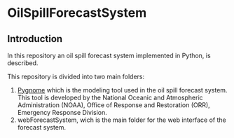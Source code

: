 # OilSpillForecastSystem

## Introduction

In this repository an oil spill forecast system implemented in Python, is described. 

This repository is divided into two main folders:
 1) [Pygnome](https://github.com/NOAA-ORR-ERD/PyGnome) which is the modeling tool used in the oil spill forecast system. This tool is developed by the National Oceanic and Atmospheric Administration (NOAA), Office of Response and Restoration (ORR), Emergency Response Division. 
2) webForecastSystem, wich is the main folder for the web interface of the forecast system.
